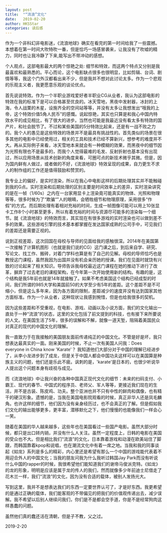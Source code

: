 ```yaml
---
layout: post
title:  "“流浪”文化"
date:   2019-02-20 
author: HKSStar
categories: 读后感
---
```


作为一个非科幻非电影迷，《流浪地球》确实在看完的第一时间给我了一些震撼。本想着在第一时间大吹特吹一番，但是恰巧一场感冒袭来，让我没有了吹嘘的精力，同时也让我冷静了下来,能写出不带冲动的感想。

个人观点，这部电影最大的两个惊艳之处: 细节和特效，而这两个特点又分别是我最喜欢和最熟悉的。平心而论，这个电影缺点很多也很明显，比如剪辑、台词、剧情等等，我这个门外汉都看出来不少，但是我并不想对此讨论太多。作为一个悲观的乐观主义者，我更愿意乐观的谈论优点。

首先说说特效。作为一个半职业游戏爱好者半职业CG从业者，我认为这部电影的特效在我的标准下是可以合格甚至优良的。冰天雪地，黑夜中发射器，冰封的上海，令人战栗的木星，设施齐全的空间站等等，并没有太多让我想发出“哦我的上帝，这个特效价值5角人民币”的感慨。说起惊艳，其实也只算是和我心中国内特效水平的成见相比，有了很大的进步。当然也可能是我最近没有看太多有特效的国产片，和社会脱节了。不过和某些美国的5分特效比起来，还是有一战不败之力的。我个人的愚见是这些特效的场景并不是最具有挑战性的。首先类似的场景在很多其他的电影中已经使用过，相关的工具和技术已经不算新兴，想参考的难度并不大。再从实际例子来看，冰天雪地本来就会有一种模糊的效果，而黑夜中的细节因为光照有限也不是最多的，而我个人觉得最难的毛发、反射折射也基本没有出现过，所以应用场景从技术创新的角度来看，可圈可点的新技术微乎其微。但是，因为国内鲜有人做过，或者做的不好，《流浪地球》特效呈现的成果，自力更生不求人的制作组的工作还是值得鼓励和赞赏的。

我专业上的偏好，是实时渲染，所以在我心中电影这样的后期处理其实并不能触碰到我的G点。实时渲染和后期处理的区别主要是时间效率上的差异，实时渲染讲究的是在一帧（1/60s）之内在一台家用显卡上渲染竟可能真实的物体、光照和物理等等，很多时候为了“欺骗“”人的眼睛，会牺牲细节和物理原理，采用很多“作假”的方式。而后期处理有着相对充裕的时间，生成一帧图像可能可以用上10张显卡工作8个小时甚至更多，所以有着充裕的时间与资源尽可能多的渲染每一个细节。就《流浪地球》的特效而言，其实现在有很多游戏的实时渲染也可以做到差不多的效果。这些游戏引擎的技术基本都掌握在发达国家成熟的公司手中，可见我们的差距还是需要正视的。

说到正视差距，这次回国在母校与导师的见面给我的感触很深。2014年在美国第一次接触了计算机图形（也就是我们说的CG）这门课之后，到后来自学、研究、写论文、找工作、搬砖，对着门学科也算是有了自己的见解。母校的导师恰巧也是教授这门课程，虽然我因为出国并没有机会亲历她的授课。我们在见面时就饶有兴致的讨论起来了相关知识。导师告诉我母校最近这门课程在她的推动下进行了改革，摒弃了过去老旧的课程架构，在今年第一次开始使用新的结构。有趣的是，这个结构是我5年前也就是14年就接触了。如果不考虑美国这个结构已经成型的时间，我们所谓的985大学和美国前50的大学至少有5年的差距。这个差距不是不可缩小，但是这么多年来，因为各方面的限制，差距减少的速度并没有达到国家其他方面标准。作为一个从业者，这种现状让我感到惋惜，但是也给我很多的契机。

因为这些差距和不受重视，在电影、游戏、动画以及小说方面，我们的文化输出一直处于一种“流浪”的状态，这里的文化包括了前文提到的科技，也有接下来所要说的人文。在美国生活了5年，很多的误解和不解，就像一道天堑，阻隔着美国民众对真正的现代的中国文化的理解。

我一直致力于在我接触的美国朋友面前传递纯正的中国文化。不管是好是坏，我只想表达最真实的一面。刚来美国的时候，不止一次有美国人问我：Does everyone in China know 'Karate'？ 我知道他们大部分对于中国的理解已经进步了，从李小龙进步到了成龙，但是关于中国人都会中国功夫这样可以在美国算是种族主义的问题，他们还是乐此不疲。讽刺的是，'karate'是日本的，也很少听说华人提出这个问题本身有歧视与成见。

而《流浪地球》中让我兴奋的各种中国真正现代文化的细节：未来的扫码支付、小霸王、现代的春节、中国式的程序员、老师父、军人等等，更接近我们现在的生活，并不是古装、陈皮鸡、功夫。整个亚洲也并不只有中性的鲜肉和偶像，也有精干的硬汉形象。遗憾的是，当我在美国电影院观看的时候，真正非华人还是凤毛麟角。也许这样的细节，他们因为没有亲身经历过，也不会真正的了解。但是假如我们文化的输出能够更多，更丰富，潜移默化之下，他们慢慢的也能像我们一样会心一笑。

随着在美国的华人越来越多，这些年也在美国看过一些国产电影。虽然大部分时候，都只是出口转内销，并没有什么人关注。虽然一定程度上，日韩的电影在美国的受众也不大。但是相比我们“流浪”的文化，日本靠着游戏和动漫在欧美站住了脚跟，而韩国靠着kpop和说唱，也在潮流文化中有着一席之地。当我和我的同事谈起《如龙》系列是多么的精彩，内心里还是希望有那么一个中国的游戏能代表着不用迎合外人的中国文化；当我的朋友问我为什么我听过韩国Jay Park而没有听说什么中国的rapper的时候，我很希望他们能知道我们的谢帝马俊派克特。《如龙》的龙的形象，明明是应该是属于龙的传人的我们，然而就像多少年前迪士尼借走了花木兰一样，我们“流浪”的文化，因为没有合适的载体，被别人发扬光大。

写到这里，我并不是想表达我们的东西一定要世界认可了，才是好东西。我更希望的是通过正确的载体，我们能客观的不带偏见的把我们的价值观传递出去，减少误解。我不希望以后别人继续问我们，你们是不是都会空手道，你是不是经常狗肉这样愚蠢的问题。

虽然他们真的蠢还活在清朝，但是子不教，父之过。

2019-2-20